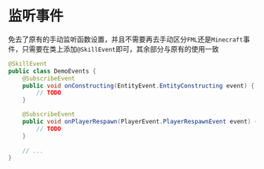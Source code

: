 # 监听事件

免去了原有的手动监听函数设置，并且不需要再去手动区分`FML`还是`Minecraft`事件，只需要在类上添加`@SkillEvent`即可，其余部分与原有的使用一致

```java
@SkillEvent
public class DemoEvents {
    @SubscribeEvent
    public void onConstructing(EntityEvent.EntityConstructing event) {
        // TODO
    }

    @SubscribeEvent
    public void onPlayerRespawn(PlayerEvent.PlayerRespawnEvent event) {
        // TODO
    }
    
    // ...
}
```